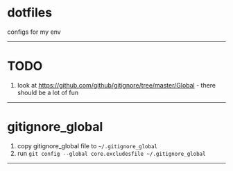 # dotfiles
configs for my env
* * *
# TODO

1. look at https://github.com/github/gitignore/tree/master/Global - there should be a lot of fun

* * *
# gitignore_global

1. copy gitignore_global file to `~/.gitignore_global`
2. run `git config --global core.excludesfile ~/.gitignore_global`

* * *


